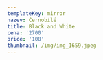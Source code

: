 ```yaml
---
templateKey: mirror
nazev: Černobílé
title: Black and White
cena: '2700'
price: '108'
thumbnail: /img/img_1659.jpeg
---
```


